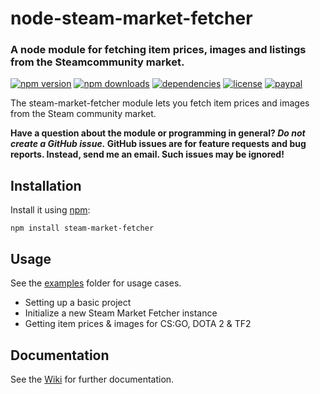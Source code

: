 # node-steam-market-fetcher

### A node module for fetching item prices, images and listings from the Steamcommunity market. 
[![npm version](https://img.shields.io/npm/v/steam-market-fetcher.svg)](https://npmjs.com/package/steam-market-fetcher)
[![npm downloads](https://img.shields.io/npm/dm/steam-market-fetcher.svg)](https://npmjs.com/package/steam-market-fetcher)
[![dependencies](https://img.shields.io/david/SnaBe/node-steam-market-fetcher.svg)](https://david-dm.org/SnaBe/node-steam-market-fetcher)
[![license](https://img.shields.io/npm/l/steam-market-fetcher.svg)](https://github.com/SnaBe/node-steam-market-fetcher/blob/master/LICENSE)
[![paypal](https://img.shields.io/badge/paypal-donate-yellow.svg)](https://www.paypal.me/snabe)

The steam-market-fetcher module lets you fetch item prices and images from the Steam community market. 

**Have a question about the module or programming in general? *Do not create a GitHub issue.* GitHub issues are for feature requests and bug reports. Instead, send me an email. Such issues may be ignored!**

## Installation

Install it using [npm](https://www.npmjs.com/package/steam-market-fetcher):

    npm install steam-market-fetcher

## Usage

See the [examples](https://github.com/Nicklason/node-steam-market-fetcher/tree/master/examples) folder for usage cases.

- Setting up a basic project
- Initialize a new Steam Market Fetcher instance
- Getting item prices & images for CS:GO, DOTA 2 & TF2

## Documentation

See the [Wiki](https://github.com/SnaBe/node-steam-bot-constructor/wiki) for further documentation.